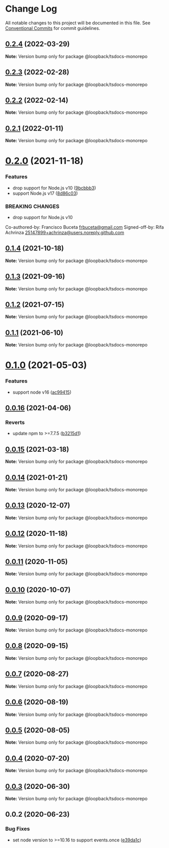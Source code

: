 # Change Log

All notable changes to this project will be documented in this file.
See [Conventional Commits](https://conventionalcommits.org) for commit guidelines.

## [0.2.4](https://github.com/loopbackio/loopback-next/compare/@loopback/tsdocs-monorepo@0.2.3...@loopback/tsdocs-monorepo@0.2.4) (2022-03-29)

**Note:** Version bump only for package @loopback/tsdocs-monorepo





## [0.2.3](https://github.com/loopbackio/loopback-next/compare/@loopback/tsdocs-monorepo@0.2.2...@loopback/tsdocs-monorepo@0.2.3) (2022-02-28)

**Note:** Version bump only for package @loopback/tsdocs-monorepo





## [0.2.2](https://github.com/loopbackio/loopback-next/compare/@loopback/tsdocs-monorepo@0.2.1...@loopback/tsdocs-monorepo@0.2.2) (2022-02-14)

**Note:** Version bump only for package @loopback/tsdocs-monorepo





## [0.2.1](https://github.com/loopbackio/loopback-next/compare/@loopback/tsdocs-monorepo@0.2.0...@loopback/tsdocs-monorepo@0.2.1) (2022-01-11)

**Note:** Version bump only for package @loopback/tsdocs-monorepo





# [0.2.0](https://github.com/loopbackio/loopback-next/compare/@loopback/tsdocs-monorepo@0.1.4...@loopback/tsdocs-monorepo@0.2.0) (2021-11-18)


### Features

* drop support for Node.js v10 ([9bcbbb3](https://github.com/loopbackio/loopback-next/commit/9bcbbb358ec3eabc3033d4e7e1c22b524a7069b3))
* support Node.js v17 ([8d86c03](https://github.com/loopbackio/loopback-next/commit/8d86c03cb7047e2b1f18d05870628ef5783e71b2))


### BREAKING CHANGES

* drop support for Node.js v10

Co-authored-by: Francisco Buceta <frbuceta@gmail.com>
Signed-off-by: Rifa Achrinza <25147899+achrinza@users.noreply.github.com>





## [0.1.4](https://github.com/loopbackio/loopback-next/compare/@loopback/tsdocs-monorepo@0.1.3...@loopback/tsdocs-monorepo@0.1.4) (2021-10-18)

**Note:** Version bump only for package @loopback/tsdocs-monorepo





## [0.1.3](https://github.com/loopbackio/loopback-next/compare/@loopback/tsdocs-monorepo@0.1.2...@loopback/tsdocs-monorepo@0.1.3) (2021-09-16)

**Note:** Version bump only for package @loopback/tsdocs-monorepo





## [0.1.2](https://github.com/loopbackio/loopback-next/compare/@loopback/tsdocs-monorepo@0.1.1...@loopback/tsdocs-monorepo@0.1.2) (2021-07-15)

**Note:** Version bump only for package @loopback/tsdocs-monorepo





## [0.1.1](https://github.com/loopbackio/loopback-next/compare/@loopback/tsdocs-monorepo@0.1.0...@loopback/tsdocs-monorepo@0.1.1) (2021-06-10)

**Note:** Version bump only for package @loopback/tsdocs-monorepo





# [0.1.0](https://github.com/loopbackio/loopback-next/compare/@loopback/tsdocs-monorepo@0.0.16...@loopback/tsdocs-monorepo@0.1.0) (2021-05-03)


### Features

* support node v16 ([ac99415](https://github.com/loopbackio/loopback-next/commit/ac994154543bde22b4482ba98813351656db1b55))





## [0.0.16](https://github.com/loopbackio/loopback-next/compare/@loopback/tsdocs-monorepo@0.0.15...@loopback/tsdocs-monorepo@0.0.16) (2021-04-06)


### Reverts

* update npm to >=7.7.5 ([b3215d1](https://github.com/loopbackio/loopback-next/commit/b3215d1334e14d43cc1bf300af23b5c4556f4441))





## [0.0.15](https://github.com/loopbackio/loopback-next/compare/@loopback/tsdocs-monorepo@0.0.14...@loopback/tsdocs-monorepo@0.0.15) (2021-03-18)

**Note:** Version bump only for package @loopback/tsdocs-monorepo





## [0.0.14](https://github.com/loopbackio/loopback-next/compare/@loopback/tsdocs-monorepo@0.0.13...@loopback/tsdocs-monorepo@0.0.14) (2021-01-21)

**Note:** Version bump only for package @loopback/tsdocs-monorepo





## [0.0.13](https://github.com/loopbackio/loopback-next/compare/@loopback/tsdocs-monorepo@0.0.12...@loopback/tsdocs-monorepo@0.0.13) (2020-12-07)

**Note:** Version bump only for package @loopback/tsdocs-monorepo





## [0.0.12](https://github.com/loopbackio/loopback-next/compare/@loopback/tsdocs-monorepo@0.0.11...@loopback/tsdocs-monorepo@0.0.12) (2020-11-18)

**Note:** Version bump only for package @loopback/tsdocs-monorepo





## [0.0.11](https://github.com/loopbackio/loopback-next/compare/@loopback/tsdocs-monorepo@0.0.10...@loopback/tsdocs-monorepo@0.0.11) (2020-11-05)

**Note:** Version bump only for package @loopback/tsdocs-monorepo





## [0.0.10](https://github.com/loopbackio/loopback-next/compare/@loopback/tsdocs-monorepo@0.0.9...@loopback/tsdocs-monorepo@0.0.10) (2020-10-07)

**Note:** Version bump only for package @loopback/tsdocs-monorepo





## [0.0.9](https://github.com/loopbackio/loopback-next/compare/@loopback/tsdocs-monorepo@0.0.8...@loopback/tsdocs-monorepo@0.0.9) (2020-09-17)

**Note:** Version bump only for package @loopback/tsdocs-monorepo





## [0.0.8](https://github.com/loopbackio/loopback-next/compare/@loopback/tsdocs-monorepo@0.0.7...@loopback/tsdocs-monorepo@0.0.8) (2020-09-15)

**Note:** Version bump only for package @loopback/tsdocs-monorepo





## [0.0.7](https://github.com/loopbackio/loopback-next/compare/@loopback/tsdocs-monorepo@0.0.6...@loopback/tsdocs-monorepo@0.0.7) (2020-08-27)

**Note:** Version bump only for package @loopback/tsdocs-monorepo





## [0.0.6](https://github.com/loopbackio/loopback-next/compare/@loopback/tsdocs-monorepo@0.0.5...@loopback/tsdocs-monorepo@0.0.6) (2020-08-19)

**Note:** Version bump only for package @loopback/tsdocs-monorepo





## [0.0.5](https://github.com/loopbackio/loopback-next/compare/@loopback/tsdocs-monorepo@0.0.4...@loopback/tsdocs-monorepo@0.0.5) (2020-08-05)

**Note:** Version bump only for package @loopback/tsdocs-monorepo





## [0.0.4](https://github.com/loopbackio/loopback-next/compare/@loopback/tsdocs-monorepo@0.0.3...@loopback/tsdocs-monorepo@0.0.4) (2020-07-20)

**Note:** Version bump only for package @loopback/tsdocs-monorepo





## [0.0.3](https://github.com/loopbackio/loopback-next/compare/@loopback/tsdocs-monorepo@0.0.2...@loopback/tsdocs-monorepo@0.0.3) (2020-06-30)

**Note:** Version bump only for package @loopback/tsdocs-monorepo





## 0.0.2 (2020-06-23)


### Bug Fixes

* set node version to >=10.16 to support events.once ([e39da1c](https://github.com/loopbackio/loopback-next/commit/e39da1ca47728eafaf83c10ce35b09b03b6a4edc))
